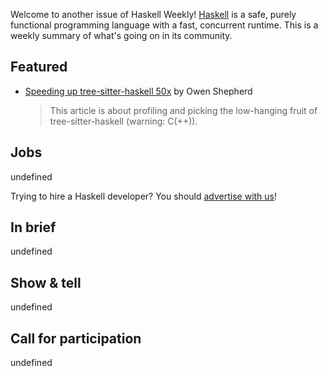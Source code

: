 Welcome to another issue of Haskell Weekly!
[Haskell](https://www.haskell.org) is a safe, purely functional programming language with a fast, concurrent runtime.
This is a weekly summary of what's going on in its community.

## Featured

- [Speeding up tree-sitter-haskell 50x](https://owen.cafe/posts/tree-sitter-haskell-perf/) by Owen Shepherd
  > This article is about profiling and picking the low-hanging fruit of tree-sitter-haskell (warning: C(++)).

## Jobs

undefined

Trying to hire a Haskell developer?
You should [advertise with us](https://haskellweekly.news/advertising.html)!

## In brief

undefined

## Show & tell

undefined

## Call for participation

undefined
